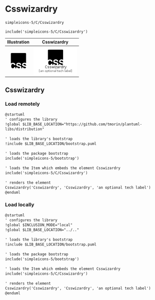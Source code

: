 # Csswizardry


```text
simpleicons-5/C/Csswizardry
```

```text
include('simpleicons-5/C/Csswizardry')
```



| Illustration | Csswizardry |
| :---: | :---: |
| ![illustration for Illustration](../../simpleicons-5/C/Csswizardry.png) | ![illustration for Csswizardry](../../simpleicons-5/C/Csswizardry.Local.png) |




## Csswizardry

### Load remotely
```plantuml
@startuml
' configures the library
!global $LIB_BASE_LOCATION="https://github.com/tmorin/plantuml-libs/distribution"

' loads the library's bootstrap
!include $LIB_BASE_LOCATION/bootstrap.puml

' loads the package bootstrap
include('simpleicons-5/bootstrap')

' loads the Item which embeds the element Csswizardry
include('simpleicons-5/C/Csswizardry')

' renders the element
Csswizardry('Csswizardry', 'Csswizardry', 'an optional tech label')
@enduml
```

### Load locally
```plantuml
@startuml
' configures the library
!global $INCLUSION_MODE="local"
!global $LIB_BASE_LOCATION="../.."

' loads the library's bootstrap
!include $LIB_BASE_LOCATION/bootstrap.puml

' loads the package bootstrap
include('simpleicons-5/bootstrap')

' loads the Item which embeds the element Csswizardry
include('simpleicons-5/C/Csswizardry')

' renders the element
Csswizardry('Csswizardry', 'Csswizardry', 'an optional tech label')
@enduml
```

